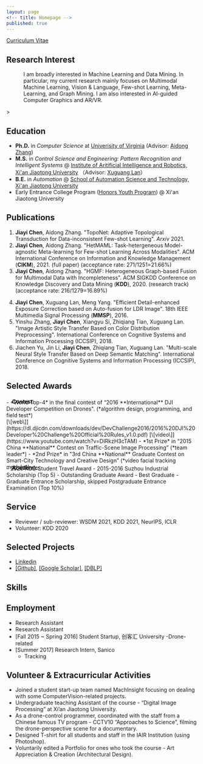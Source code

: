 ```yaml
---
layout: page
<!-- title: Homepage -->
published: true
---
```



<!-- I am a PhD candidate in Computer Science at [University of Virginia](https://www.virginia.edu/). My advisor is [Aidong Zhang](https://engineering.virginia.edu/faculty/aidong-zhang). 
Before joining UVa, I received my Bachelor degree in Mechanical Engineering and Master degree in Mechatronics Engineering from [Harbin Institute of Technology](http://en.hit.edu.cn/) in 2016 and 2018, respectively, where I worked on machine learning for prognostic health monitoring and robotics. -->

[Curriculum Vitae]()

## **Research Interest**
<p style="padding-left: 45px;">I am broadly interested in Machine Learning and Data Mining. In particular, my current research mainly focuses on Multimodal Machine Learning, Vision & Language, Few-shot Learning, Meta-Learning, and Graph Mining. I am also interested in AI-guided Computer Graphics and AR/VR.</p>>




## **Education**
- **Ph.D.** in *Computer Science* at [Univerisity of Virginia](https://engineering.virginia.edu/departments/computer-science) (Advisor: [Aidong Zhang](https://scholar.google.com/citations?hl=en&user=O8XxkE4AAAAJ))
  <!-- - Research Field: -->
- **M.S.** in *Control Science and Engineering: Pattern Recognition and Intelligent Systems* @ [Institute of Aritificial Intelligence and Robotics, Xi'an Jiaotong University](http://www.aiar.xjtu.edu.cn/) （Advisor: [Xuguang Lan](https://dblp.org/pid/86/6892.html)）
  <!-- - **Research Field**:  Computer Vision, Deep Learning, Image/Video Processing, and Computer Graphics. I also worked on several projects in the areas of Robotics (Drones).  -->
- **B.E.** in *Automation* @ [School of Automation Science and Technology, Xi'an Jiaotong University](http://eie.xjtu.edu.cn/en/info/1002/1004.htm)
- Early Entrance College Program ([Honors Youth Program](https://jia-yi-chen.github.io/images/HYP.pdf)) @ Xi'an Jiaotong University 




<!-- ## **News**
- 04/14/2021: One full research paper accepted by SIGIR 2021!
- 01/22/2021: One paper accepted by AISTATS 2021! -->


## **Publications**
<!-- [\[Google Scholar\]](https://scholar.google.com/citations?user=w2ShljkAAAAJ&hl=en&oi=ao) -->

<!-- ### Since 2018 -->
<!-- - [to appear] Asynchronous Upper Confidence Bound Algorithms for Federated Linear Bandits
  - **Chuanhao Li**, Hongning Wang -->
1. **Jiayi Chen**, Aidong Zhang. "TopoNet: Adaptive Topological Transduction for Data-inconsistent Few-shot Learning". *Arxiv* 2021.
2. **Jiayi Chen**, Aidong Zhang. "HetMAML: Task-hetergeneous Model-agnostic Meta-learning for Few-shot Learning Across Modalities". ACM International Conference on Information and Knowledge Management (**CIKM**), 2021. (full paper) (acceptance rate: 271/1251=21.66%)
3. **Jiayi Chen**, Aidong Zhang. "HGMF: Heterogeneous Graph-based Fusion for Multimodal Data with Incompleteness". ACM SIGKDD Conference on Knowledge Discovery and Data Mining (**KDD**), 2020. (research track) (acceptance rate: 216/1279=16.89%)
<!-- - **Jiayi Chen**, Xuguang Lan, Aidong Zhang. "Illumination-guided Artistic Style Transfer". *Arxiv* 2021. -->
4. **Jiayi Chen**, Xuguang Lan, Meng Yang. "Efficient Detail-enhanced Exposure Correction based on Auto-fusion for LDR Image". 18th IEEE Multimedia Signal Processing (**MMSP**), 2016.
5. Yinshu Zhang, **Jiayi Chen**, Xiangyu Si, Zhiqiang Tian, Xuguang Lan. "Image Artistic Style Transfer Based on Color Distribution Preprocessing". International Conference on Cognitive Systems and Information Processing (ICCSIP), 2018.
6. Jiachen Yu, Jin Li, **Jiayi Chen**, Zhiqiang Tian, Xuguang Lan. "Multi-scale Neural Style Transfer Based on Deep Semantic Matching".  International Conference on Cognitive Systems and Information Processing (ICCSIP), 2018.




## **Selected Awards**

<h4 style="margin-bottom: -15px; margin-left: 15px;"> Contest: </h4>
- *World Top-4* in the final contest of “2016 **International** DJI Developer Competition on Drones". (*algorithm design, programming, and field test*)  <br/> [\[web\]](https://dl.djicdn.com/downloads/dev/DevChallenge2016/2016%20DJI%20Developer%20Challenge%20Official%20Rules_v1.0.pdf) [\[video\]](https://www.youtube.com/watch?v=DIRkzH3cTAM)
- *1st Prize* in “2015 China **National** Contest on Traffic-Scene Image Processing” (*team leader*)
- *2nd Prize* in "3rd China **National** Graduate Contest on Smart-City Technology and Creative Design” (*video facial tracking module*)

<h4 style="margin: -15px 0 -15px; margin-left: 15px;"> Academic: </h4>
- 2020 KDD Student Travel Award
- 2015-2016 Suzhou Industrial Scholarship  (Top 5)
- Outstanding Graduate Award
- Best Graduate
- Graduate Entrance Scholarship, skipped Postgraduate Entrance Examination (Top 10%)



## **Service**

- Reviewer / sub-reviewer: WSDM 2021, KDD 2021, NeurIPS, ICLR
- Volunteer: KDD 2020



## **Selected Projects**




<!-- ## **Personal Links** -->
- [Linkedin]()
- [[Github]](https://github.com/jia-yi-chen), [[Google Scholar]](), [[DBLP]]()




## **Skills**



## **Employment**
- Research Assistant
- Research Assistant 
- [Fall 2015 ~ Spring 2016] Student Startup, 创客汇 University
  -Drone-related 
- [Summer 2017] Research Intern, Sanico
  - Tracking






## **Volunteer & Extracurricular Activities**



- Joined a student start-up team named MachInsight focusing on dealing with some ComputerVision-related projects.
- Undergraduate teaching Assistant of the course - “Digital Image Processing” at Xi’an Jiaotong University. 
- As a drone-control programmer, coordinated with the staff from a Chinese famous TV program - CCTV10 “Approaches to Science”, filming the drone-perspective scene for a documentary.
- Designed T-shirt for all students and staff in the IAIR Institution (using Photoshop).
- Voluntarily edited a Portfolio for ones who took the course - Art Appreciation & Creation (Architectural Design).






